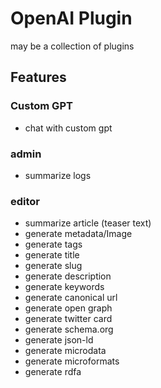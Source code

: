 # OpenAI Plugin

may be a collection of plugins

## Features

### Custom GPT

- chat with custom gpt

### admin

- summarize logs

### editor

- summarize article (teaser text)
- generate metadata/Image
- generate tags
- generate title
- generate slug
- generate description
- generate keywords
- generate canonical url
- generate open graph
- generate twitter card
- generate schema.org
- generate json-ld
- generate microdata
- generate microformats
- generate rdfa